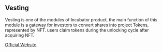## Vesting <Badge type="warning" text="v0.7.0 Beta" vertical="top"/>

Vesting is one of the modules of Incubator product, the main function of this module is a gateway for investors to convert shares into project Tokens, represented by NFT. users claim tokens during the unlocking cycle after acquiring NFT.

[Official Website](vesting.daosquare.io)

